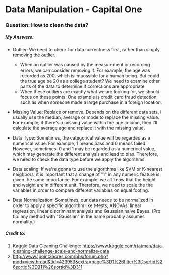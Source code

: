 # Data Manipulation - Capital One
### Question: How to clean the data?
##### My Answers:
* Outlier: We need to check for data correctness first, rather than simply removing the outlier.
  *  When an outlier was caused by the measurement or recording errors, we can consider removing it. For example, the age was recorded as 200, which is impossible for a human being. But could the true age be 20 as a college student? We need to examine other parts of the data to determine if corrections are appropriate.
  *  When these outliers are exactly what we are looking for, we should focus on these points. One example is credit card fraud detection, such as when someone made a large purchase in a foreign location.


* Missing Value: Replace or remove. Depends on the different data sets, I usually use the median, average or mode to replace the missing value. For example, if there's a missing value within the age column, then I'll calculate the average age and replace it with the missing value.
* Data Type: Sometimes, the categorical value will be regarded as a numerical value. For example, 1 means pass and 0 means failed. However, sometimes, 0 and 1 may be regarded as a numerical value, which may generate the different analysis and lead to bias. Therefore, we need to check the data type before we apply the algorithms.
* Data scaling: If we're gonna to use the algorithms like SVM or K-nearest neighbors, it is important that a change of "1" in any numeric feature is given the same importance. For example, we all know that the height and weight are in different unit. Therefore, we need to scale the the variables in order to compare different variables on equal footing.
* Data Normalization: Sometimes, our data needs to be normalized in order to apply a specific algorithm like t-tests, ANOVAs, linear regression, linear discriminant analysis and Gaussian naive Bayes. (Pro tip: any method with "Gaussian" in the name probably assumes normality.)

##### Credit to:
1. Kaggle Data Cleaning Challenge: https://www.kaggle.com/rtatman/data-cleaning-challenge-scale-and-normalize-data
2. http://www.1point3acres.com/bbs/forum.php?mod=viewthread&tid=423953&extra=page%3D1%26filter%3Dsortid%26sortid%3D311%26sortid%3D311
